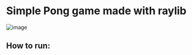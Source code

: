 # Simple Pong game made with raylib

![image](https://user-images.githubusercontent.com/73076485/211751888-ad62b00e-8af6-459e-9395-b06bbbe34a55.png)


## How to run:


